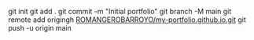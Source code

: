 git init
git add .
git commit -m "Initial portfolio"
git branch -M main
git remote add origingh  [ROMANGEROBARROYO/my-portfolio.github.io.git](https://github.com/ROMANGEROBARROYO/my-portfolio)
git push -u origin main
